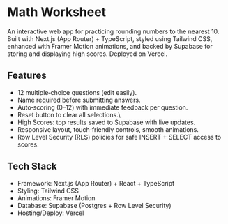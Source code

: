 # Math Worksheet

An interactive web app for practicing rounding numbers to the nearest 10. Built with Next.js (App Router) + TypeScript, styled using Tailwind CSS, enhanced with Framer Motion animations, and backed by Supabase for storing and displaying high scores. Deployed on Vercel.

## Features

- 12 multiple‑choice questions (edit easily).
- Name required before submitting answers.
- Auto‑scoring (0–12) with immediate feedback per question.
- Reset button to clear all selections.\
- High Scores: top results saved to Supabase with live updates.
- Responsive layout, touch‑friendly controls, smooth animations.
- Row Level Security (RLS) policies for safe INSERT + SELECT access to scores.

## Tech Stack

- Framework: Next.js (App Router) + React + TypeScript
- Styling: Tailwind CSS
- Animations: Framer Motion
- Database: Supabase (Postgres + Row Level Security)
- Hosting/Deploy: Vercel
